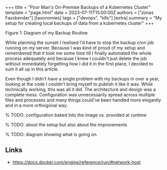 +++
title = "Poor Man's On-Premise Backups of a Kubernetes Cluster"
template = "page.html"
date = 2023-07-11T15:00:00Z
authors = ["Jonas Fassbender"]
[taxonomies]
tags = ["devops", "k8s"]
[extra]
summary = "My setup for creating local backups of data from a kubernetes cluster"
+++

<div class="text-center">
<object class="block dark:hidden" data="diagram-light.svg" type="image/svg+xml"></object>
<object class="hidden dark:block" data="diagram-dark.svg" type="image/svg+xml"></object>

Figure 1: Diagram of my Backup Routine
</div>

While planning the sunset I realised I'd have to stop the backup cron job running 
on my server.
Because I was kind of proud of my setup and remembered that it took me some time
till I finally automated the whole process adequately and because I knew I 
couldn't just delete the job without immediately forgetting how I did it in the
first place, I decided to sum it all up in this article.

Even though I didn't have a single problem with my backups in over a 
year, looking at the code I couldn't bring myself to publish it like it was.
While technically working, this was all it did. 
The architecture and design was a complete mess.
Configuration was unnecessarily spread across multiple files and processes and
many things could've been handled more elegantly and in a more orthogonal way.

% TODO: configuration baked into the image vs. provided at runtime

% TODO: about the setup but also about the improvements

% TODO: diagram showing what is going on. 

## Links

* https://docs.docker.com/engine/reference/run/#network-host
